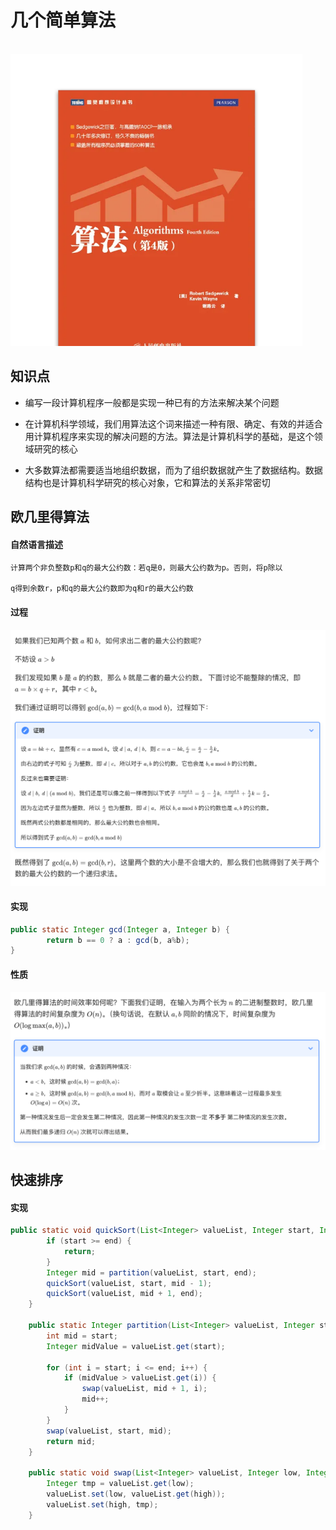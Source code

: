# 几个简单算法

                    <img title="" src="https://github.com/huamaotang/techspace/blob/master/images/algorithms-4.png?raw=true" alt="" width="467">

## 知识点

- 编写一段计算机程序一般都是实现一种已有的方法来解决某个问题

- 在计算机科学领域，我们用算法这个词来描述一种有限、确定、有效的并适合用计算机程序来实现的解决问题的方法。算法是计算机科学的基础，是这个领域研究的核心

- 大多数算法都需要适当地组织数据，而为了组织数据就产生了数据结构。数据结构也是计算机科学研究的核心对象，它和算法的关系非常密切

## 欧几里得算法

#### 自然语言描述

```textile
计算两个非负整数p和q的最大公约数：若q是0，则最大公约数为p。否则，将p除以

q得到余数r，p和q的最大公约数即为q和r的最大公约数
```

#### 过程

<img title="" src="https://github.com/huamaotang/techspace/blob/master/images/eu-progress.png?raw=true" alt="" width="667">

#### 实现

```java
public static Integer gcd(Integer a, Integer b) {
        return b == 0 ? a : gcd(b, a%b);
}
```

#### 性质

<img src="https://github.com/huamaotang/techspace/blob/master/images/eu-omicron.png?raw=true">

## 快速排序

#### 实现

```java
public static void quickSort(List<Integer> valueList, Integer start, Integer end) {
        if (start >= end) {
            return;
        }
        Integer mid = partition(valueList, start, end);
        quickSort(valueList, start, mid - 1);
        quickSort(valueList, mid + 1, end);
    }

    public static Integer partition(List<Integer> valueList, Integer start, Integer end) {
        int mid = start;
        Integer midValue = valueList.get(start);

        for (int i = start; i <= end; i++) {
            if (midValue > valueList.get(i)) {
                swap(valueList, mid + 1, i);
                mid++;
            }
        }
        swap(valueList, start, mid);
        return mid;
    }

    public static void swap(List<Integer> valueList, Integer low, Integer high) {
        Integer tmp = valueList.get(low);
        valueList.set(low, valueList.get(high));
        valueList.set(high, tmp);
    }
```
